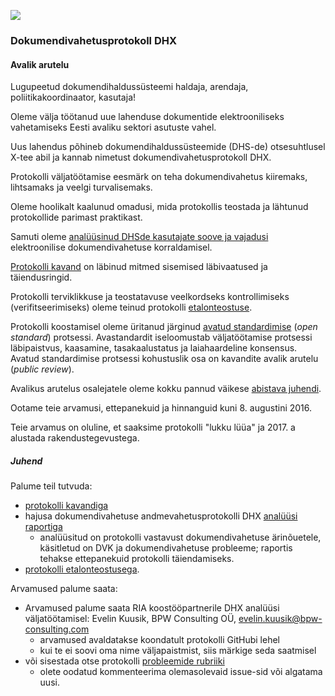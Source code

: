 ![](../img/EL_struktuuri-_ja_investeerimisfondid_horisontaalne.jpg)

### Dokumendivahetusprotokoll DHX

#### Avalik arutelu

Lugupeetud dokumendihaldussüsteemi haldaja, arendaja, poliitikakoordinaator, kasutaja!

Oleme välja töötanud uue lahenduse dokumentide elektrooniliseks vahetamiseks Eesti avaliku sektori asutuste vahel.

Uus lahendus põhineb dokumendihaldussüsteemide (DHS-de) otsesuhtlusel X-tee abil ja kannab nimetust dokumendivahetusprotokoll DHX.

Protokolli väljatöötamise eesmärk on teha dokumendivahetus kiiremaks, lihtsamaks ja veelgi turvalisemaks.

Oleme hoolikalt kaalunud omadusi, mida protokollis teostada ja lähtunud protokollide parimast praktikast.

Samuti oleme [analüüsinud DHSde kasutajate soove ja vajadusi](https://github.com/e-gov/DHX/raw/master/files/Hajusa_dokumendivahetuse_andmevahetusprotokolli_DHX_anal%C3%BC%C3%BCs_1.2.pdf) elektroonilise dokumendivahetuse korraldamisel.

[Protokolli kavand](files/Protokoll.md) on läbinud mitmed sisemised läbivaatused ja täiendusringid.

Protokolli terviklikkuse ja teostatavuse veelkordseks kontrollimiseks (verifitseerimiseks) oleme teinud protokolli [etalonteostuse](https://github.com/e-gov/DHX-etalon).

Protokolli koostamisel oleme üritanud järginud [avatud standardimise](https://github.com/e-gov/DHX/issues/37) (_open standard_) protsessi. Avastandardit iseloomustab väljatöötamise protsessi läbipaistvus, kaasamine, tasakaalustatus ja laiahaardeline konsensus. Avatud standardimise protsessi kohustuslik osa on kavandite avalik arutelu (_public review_).

Avalikus arutelus osalejatele oleme kokku pannud väikese [abistava juhendi](#juhend).

Ootame teie arvamusi, ettepanekuid ja hinnanguid kuni 8. augustini 2016.

Teie arvamus on oluline, et saaksime protokolli "lukku lüüa" ja 2017. a alustada rakendustegevustega.

##### Juhend

Palume teil tutvuda:
- [protokolli kavandiga](files/Protokoll.md)
- hajusa dokumendivahetuse andmevahetusprotokolli DHX [analüüsi raportiga](https://github.com/e-gov/DHX/blob/master/files/Hajusa_dokumendivahetuse_andmevahetusprotokolli_DHX_anal%C3%BC%C3%BCs_1.2.pdf)
  - analüüsitud on protokolli vastavust dokumendivahetuse ärinõuetele, käsitletud on DVK ja dokumendivahetuse probleeme; raportis tehakse ettepanekuid protokolli täiendamiseks.
- [protokolli etalonteostusega](https://github.com/e-gov/DHX-etalon). 

Arvamused palume saata:
- Arvamused palume saata RIA koostööpartnerile DHX analüüsi väljatöötamisel: Evelin Kuusik, BPW Consulting OÜ, evelin.kuusik@bpw-consulting.com
  - arvamused avaldatakse koondatult protokolli GitHubi lehel  
  - kui te ei soovi oma nime väljapaistmist, siis märkige seda saatmisel
- või sisestada otse protokolli [probleemide rubriiki](https://github.com/e-gov/DHX/issues)
  - olete oodatud kommenteerima olemasolevaid issue-sid või algatama uusi.
 
 

